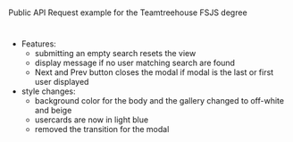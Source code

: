 #
Public API Request example for the Teamtreehouse FSJS degree
#
- Features:
    - submitting an empty search resets the view
    - display message if no user matching search are found
    - Next and Prev button closes the modal if modal is the last or first user displayed
- style changes:
    - background color for the body and the gallery changed to off-white and beige
    - usercards are now in light blue 
    - removed the transition for the modal
